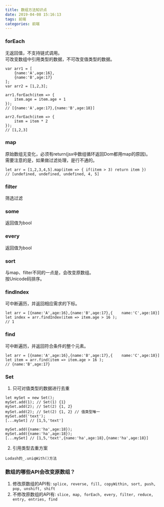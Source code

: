 ```yaml
---
title: 数组方法知识点
date: 2019-04-08 15:16:13
tags: 前端
categories: 前端
---
```


### forEach  
无返回值，不支持链式调用。  
可改变数组中引用类型的数据，不可改变值类型的数据。
```
var arr1 = [
    {name:'A',age:16},
    {name:'B',age:17}
];
var arr2 = [1,2,3];

arr1.forEach(item => { 
    item.age = item.age + 1
}); 
// [{name:'A',age:17},{name:'B',age:18}]

arr2.forEach(item => {
    item = item * 2
});
// [1,2,3]
```

### map      
原始数组无变化，必须有return(jsx中数组循环返回Dom都用map的原因)。     
需要注意的是，如果做过滤处理，是行不通的。
```
let arr = [1,2,3,4,5].map(item => { if(item > 3) return item })
// [undefined, undefined, undefined, 4, 5]
```

### filter   
筛选过滤

### some  
返回值为bool

### every    
返回值为bool

### sort     
与map、filter不同的一点是，会改变原数组。   
按Unicode码排序。

### findIndex    
可中断遍历，并返回相应需求的下标。
```
let arr = [{name:'A',age:16},{name:'B',age:17},{    name:'C',age:18}]
let index = arr.findIndex(item => item.age > 16 );
// 1
```
### find     
可中断遍历，并返回符合条件的整个元素。
```
let arr = [{name:'A',age:16},{name:'B',age:17},{    name:'C',age:18}]
let item = arr.find(item => item.age > 16 );
// {name:'B',age:17}
```
### Set  
1. 只可对值类型的数据进行去重
```
let mySet = new Set();
mySet.add(1); // Set(1) {1}
mySet.add(2); // Set(2) {1, 2}
mySet.add(2); // Set(2) {1, 2} // 值类型唯一
mySet.add('text'); 
[...mySet] // [1,5,'text']

mySet.add({name:'ha',age:18});
mySet.add({name:'ha',age:18});
[...mySet] // [1,5,'text',{name:'ha',age:18},{name:'ha',age:18}]
```
2. 引用类型去重方案
```
Lodash的_.uniqWith()方法
```

###  数组的哪些API会改变原数组？
1. 修改原数组的API有: ``splice, reverse, fill, copyWithin, sort, push, pop, unshift, shift``
2. 不修改原数组的API有: ``slice, map, forEach, every, filter, reduce, entry, entries, find``
